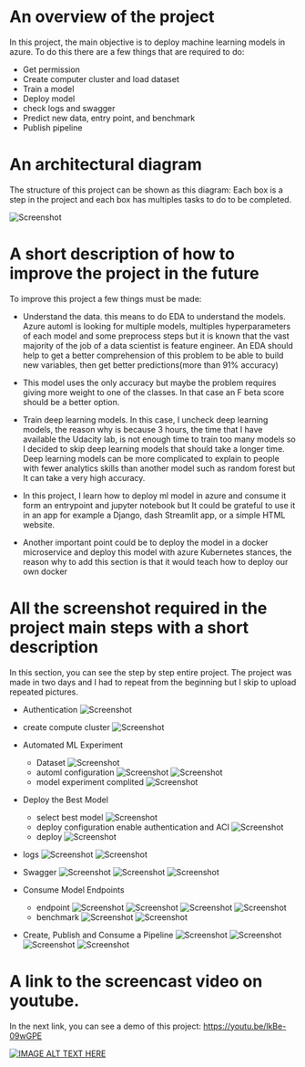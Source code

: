 # An overview of the project
In this project, the main objective is to deploy machine learning models in azure. To do this there are a few things 
that are required to do:
- Get permission
- Create computer cluster and load dataset
- Train a model
- Deploy model
- check logs and swagger
- Predict new data, entry point, and benchmark
- Publish pipeline

# An architectural diagram
The structure of this project can be shown as this diagram:
Each box is a step in the project and each box has multiples tasks to do to be completed.

![Screenshot](img/diagram.png)

# A short description of how to improve the project in the future
To improve this project a few things must be made:
- Understand the data. this means to do EDA to understand the models. Azure automl is looking for multiple models,
 multiples hyperparameters of each model and some preprocess steps but it is known that the vast majority of the job of a data scientist is feature engineer. An EDA should help to get a better comprehension of this problem to be able to 
 build new variables, then get better predictions(more than 91% accuracy)
 
- This model uses the only accuracy but maybe the problem requires giving more weight to one of the classes. In that case an
 F beta score should be a better option.
 
- Train deep learning models. In this case, I uncheck deep learning models, the reason why is because 3 hours, 
the time that I have available the Udacity lab, is not enough time to train too many models so I decided to skip deep learning models that should take a longer time. Deep learning models can be more complicated to explain to people with fewer analytics skills than another model such as random forest but It can take a very high accuracy.

- In this project, I learn how to deploy ml model in azure and consume it form an entrypoint and jupyter notebook but It 
could be grateful to use it in an app for example a Django, dash Streamlit app, or a simple HTML website.

- Another important point could be to deploy the model in a docker microservice and deploy this model with azure
 Kubernetes stances, the reason why to add this section is that it would teach how to deploy our own docker

# All the screenshot required in the project main steps with a short description 
In this section, you can see the step by step entire project. The project was made in two days and I had to repeat from
 the beginning but I skip to upload repeated pictures.
* Authentication
![Screenshot](img/Captura.PNG)
 
* create compute cluster
    ![Screenshot](img/Captura8.PNG)
* Automated ML Experiment
    * Dataset
    ![Screenshot](img/Captura2.PNG)
    * automl configuration
    ![Screenshot](img/Captura3.PNG)
    ![Screenshot](img/Captura9.PNG)
    * model experiment complited
    ![Screenshot](img/Captura11.PNG)
* Deploy the Best Model
    * select best model
    ![Screenshot](img/Captura6.PNG)
    * deploy configuration enable authentication and ACI
    ![Screenshot](img/Captura12.PNG)
    * deploy
    ![Screenshot](img/Captura13.PNG)
* logs 
![Screenshot](img/Captura14.PNG)
![Screenshot](img/Captura15.PNG)
* Swagger
![Screenshot](img/Captura21.PNG)
![Screenshot](img/Captura22.PNG)
![Screenshot](img/Captura23.PNG)
* Consume Model Endpoints
    * endpoint
    ![Screenshot](img/Captura17.PNG)
    ![Screenshot](img/Captura18.PNG)
    ![Screenshot](img/Captura19.PNG)
    ![Screenshot](img/Captura20.PNG)
    * benchmark
    ![Screenshot](img/Captura24.PNG)
    ![Screenshot](img/Captura25.PNG)
* Create, Publish and Consume a Pipeline
![Screenshot](img/Captura26.PNG)
![Screenshot](img/Captura27.PNG)
![Screenshot](img/Captura28.PNG)
![Screenshot](img/Captura29.PNG)

# A link to the screencast video on youtube.
In the next link, you can see a demo of this project:  https://youtu.be/lkBe-09wGPE

[![IMAGE ALT TEXT HERE](https://bcs.solutions/wp-content/uploads/2019/04/Azure.png)](https://youtu.be/lkBe-09wGPE)